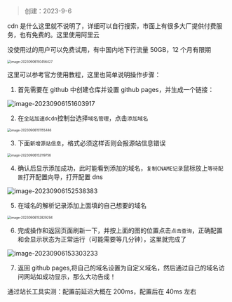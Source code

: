 > 创建：2023-9-6

cdn 是什么这里就不说明了，详细可以自行搜索，市面上有很多大厂提供付费服务，也有免费的。这里使用阿里云

没使用过的用户可以免费试用，有中国内地下行流量 50GB，12 个月有限期

<img src="https://yrcx.oss-cn-chengdu.aliyuncs.com/image-20230906150456427.png" alt="image-20230906150456427" style="zoom: 50%;" />

这里可以参考官方使用教程，这里也简单说明操作步骤：

1. 首先需要在 github 中创建仓库并设置 github pages，并生成一个链接：

![image-20230906151603917](https://yrcx.oss-cn-chengdu.aliyuncs.com/image-20230906151603917.png)

2. 在`全站加速dcdn`控制台选择`域名管理`，点击`添加域名`

<img src="https://yrcx.oss-cn-chengdu.aliyuncs.com/image-20230906151155446.png" alt="image-20230906151155446" style="zoom:50%;" />

3. 下面`新增源站信息`，格式必须这样否则会报源站信息错误

<img src="https://yrcx.oss-cn-chengdu.aliyuncs.com/image-20230906152119756.png" alt="image-20230906152119756" style="zoom:50%;" />

4. 确认后显示添加成功，此时能看到添加的域名，`复制CNAME记录`鼠标放上`等待配置`打开配置向导，打开配置 dns

![image-20230906152538383](https://yrcx.oss-cn-chengdu.aliyuncs.com/image-20230906152538383.png)

5. 在域名的解析记录添加上面填的自己想要的域名

<img src="https://yrcx.oss-cn-chengdu.aliyuncs.com/image-20230906152829294.png" alt="image-20230906152829294" style="zoom:50%;" />

6. 完成操作和返回页面刷新一下，并按上面的图的位置点击`点击查询`，正确配置和会显示状态为正常运行（可能需要等几分钟），这里就完成了

![image-20230906153303233](https://yrcx.oss-cn-chengdu.aliyuncs.com/image-20230906153303233.png)

7. 返回 github pages,将自己的域名设置为自定义域名，然后通过自己的域名访问网站如成功显示，那么大功告成！

通过站长工具实测：配置前延迟大概在 200ms，配置后在 40ms 左右
